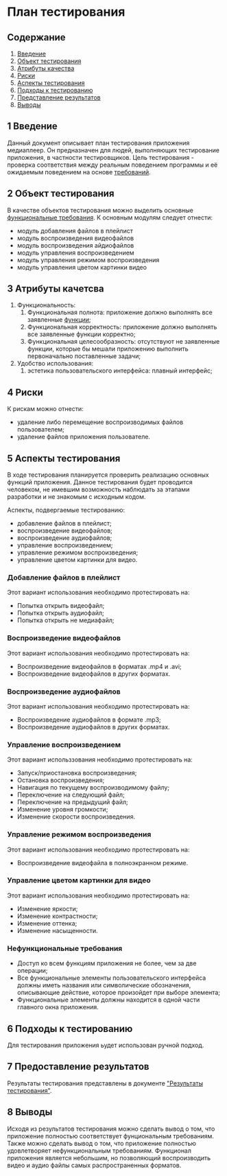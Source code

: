 # План тестирования

## Содержание
1. [Введение](#introduction)
2. [Объект тестирования](#items)
3. [Атрибуты качества](#quality)
4. [Риски](#risks)
5. [Аспекты тестирования](#features)
6. [Подходы к тестированию](#approach)
7. [Представление результатов](#pass)
8. [Выводы](#conclusion)

## 1 Введение <a name = "#introduction"></a>

Данный документ описывает план тестирования приложения медиаплеер. Он предназначен для людей, выполняющих тестирование приложения, в частности тестировщиков. Цель тестирования - проверка соответствия между реальным поведением программы и её ожидаемым поведением на основе [требований](../SRS.md).

## 2 Объект тестирования <a name = "#items"></a>

В качестве объектов тестирования можно выделить основные [функциональные требования](../SRS.md). К основным модулям следует отнести:
* модуль добавления файлов в плейлист
* модуль воспроизведения видеофайлов
* модуль воспроизведения айдиофайлов
* модуль управления воспроизведением
* модуль управления режимом воспроизведения
* модуль управления цветом картинки видео

## 3 Атрибуты качетсва <a name = "#quality"></a>

1. Функциональность:
   1. Функциональная полнота: приложение должно выполнять все заявленные [функции](../SRS.md);
   2. Функциональная корректность: приложение должно выполнять все заявленные функции корректно;
   3. Функциональная целесообразность: отсутствуют не заявленные функции, которые бы мешали приложению выполнить первоначально поставленные задачи;
2. Удобство использования:
   1. эстетика пользовательского интерфейса: плавный интерфейс;

## 4 Риски <a name = "#risks"></a>

К рискам можно отнести:
* удаление либо перемещение воспроизводимых файлов пользователем;
* удаление файлов приложения пользователе.

## 5 Аспекты тестирования <a name = "#approach"></a>

В ходе тестирования планируется проверить реализацию основных функций приложения. Данное тестирования будет проводится человеком, не имевшим возможность наблюдать за этапами разработки и не знакомым с исходным кодом.

Аспекты, подвергаемые тестированию:
* добавление файлов в плейлист;
* воспроизведение видеофайлов;
* воспроизведение аудиофайлов;
* управление воспроизведением;
* управление режимом воспроизведения;
* управление цветом картинки для видео.

### Добавление файлов в плейлист
Этот вариант использования необходимо протестировать на:
* Попытка открыть видеофайл;
* Попытка открыть аудиофайл;
* Попытка открыть не медиафайл;

### Воспроизведение видеофайлов
Этот вариант использования необходимо протестировать на:
* Воспроизведение видеофайлов в форматах .mp4 и .avi;
* Воспроизведение видеофайлов в других форматах.

### Воспроизведение аудиофайлов
Этот вариант использования необходимо протестировать на:
* Воспроизведение аудиофайлов в формате .mp3;
* Воспроизведение аудиофайлов в других форматах.

### Управление воспроизведением
Этот вариант использзования необходимо протестировать на:
* Запуск/приостановка воспроизведения;
* Остановка воспроизведения;
* Навигация по текущему воспроизводимому файлу;
* Переключение на следующий файл;
* Переключение на предыдущий файл;
* Изменение уровня громкости;
* Изменение скорости воспроизведения.

### Управление режимом воспроизведения
Этот вариант использования необходимо протестировать на:
* Воспроизведение видеофайла в полноэкранном режиме.

### Управление цветом картинки для видео
Этот вариант использования необходимо протестировать на:
* Изменение яркости;
* Изменение контрастности;
* Изменение оттенка;
* Изменение насыщенности.

### Нефункциональные требования

* Доступ ко всем функциям приложения не более, чем за две операции;
* Все функциональные элементы пользовательского интерфейса должны иметь названия или символические обозначения, описывающие действие, которое произойдет при выборе элемента;
* Функциональные элементы должны находится в одной части главного окна приложения.

## 6 Подходы к тестированию <a name = "approach"></a>

Для тестирования приложения ьудет использован ручной подход.

## 7 Предоставление результатов <a name = "pass"></a>

Результаты тестирования представлены в документе ["Результаты тестирования"](./Testing_results.md).

## 8 Выводы <a name = "conclusion"></a>

Исходя из результатов тестирования можно сделать вывод о том, что приложение полностью соответствует фунциональным требованиям. Также можно сделать вывод о том, что приложение полностью удовлетворяет нефункциональным требованиям. Функционал приложения является небольшим, но позволяющий воспроизводить видео и аудио файлы самых распространенных форматов.
